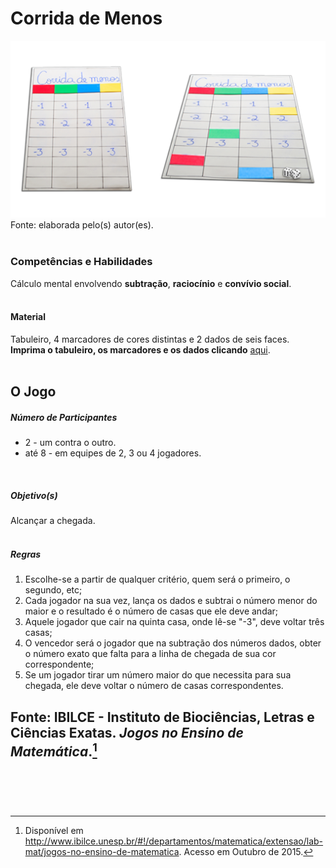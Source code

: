 # Corrida de Menos  

![Corrida de Menos](/imagens/jogos/corrida-de-menos.jpg "Corrida de Menos")  
Fonte: elaborada pelo(s) autor(es).  
<br/>  

### <i class="fa fa-child"></i> Competências e Habilidades  
Cálculo mental envolvendo **subtração**, **raciocínio** e **convívio social**.  
<br/>
#### <i class="fa fa-scissors"></i> Material  
Tabuleiro, 4 marcadores de cores distintas e 2 dados de seis faces.  
**Imprima o tabuleiro, os marcadores e os dados clicando** [aqui](http://www.ibilce.unesp.br/Home/Departamentos/Matematica/labmat/corrida_de_menos.pdf).  
<br/>
## <div class="row text-center">O Jogo</div>  
##### <i class="fa fa-users"></i> Número de Participantes  
- 2 - um contra o outro.
- até 8 - em equipes de 2, 3 ou 4 jogadores.  
<br/>  

##### <i class="fa fa-trophy"></i> Objetivo(s)  
Alcançar a chegada.  
<br/>
##### <i class="fa fa-thumb-tack"></i> Regras  
1.	Escolhe-se a partir de qualquer critério, quem será o primeiro, o segundo, etc;  
2.	Cada jogador na sua vez, lança os dados e subtrai o número menor do maior e o resultado é o número de casas que ele deve andar;  
3.	Aquele jogador que cair na quinta casa, onde lê-se "-3", deve voltar três casas;  
4.	O vencedor será o jogador que na subtração dos números dados, obter o número exato que falta para a linha de chegada de sua cor correspondente;  
5.	Se um jogador tirar um número maior do que necessita para sua chegada, ele deve voltar o número de casas correspondentes.<br/>  

**Fonte:** IBILCE - Instituto de Biociências, Letras e Ciências Exatas. *Jogos no Ensino de Matemática*.[^1]  
<br/>
---  
[^1]: Disponível em http://www.ibilce.unesp.br/#!/departamentos/matematica/extensao/lab-mat/jogos-no-ensino-de-matematica. Acesso em Outubro de 2015.
<br/>  
<br/>  
